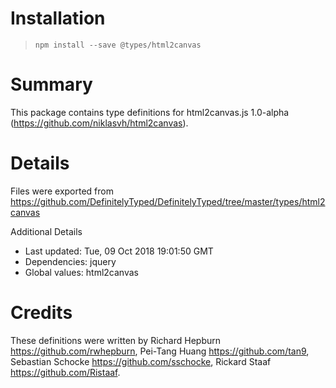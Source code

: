 # Installation
> `npm install --save @types/html2canvas`

# Summary
This package contains type definitions for html2canvas.js 1.0-alpha (https://github.com/niklasvh/html2canvas).

# Details
Files were exported from https://github.com/DefinitelyTyped/DefinitelyTyped/tree/master/types/html2canvas

Additional Details
 * Last updated: Tue, 09 Oct 2018 19:01:50 GMT
 * Dependencies: jquery
 * Global values: html2canvas

# Credits
These definitions were written by Richard Hepburn <https://github.com/rwhepburn>, Pei-Tang Huang <https://github.com/tan9>, Sebastian Schocke <https://github.com/sschocke>, Rickard Staaf <https://github.com/Ristaaf>.
